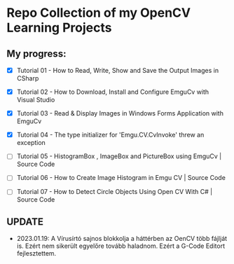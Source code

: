 
# Repo Collection of my OpenCV Learning Projects

## My progress:
 - [x] Tutorial 01 - How to Read, Write, Show and Save the Output Images in CSharp
 - [x] Tutorial 02 - How to Download, Install and Configure EmguCv with Visual Studio
 - [x] Tutorial 03 - Read & Display Images in Windows Forms Application with EmguCv
 - [x] Tutorial 04 - The type initializer for 'Emgu.CV.CvInvoke' threw an exception
 - [ ] Tutorial 05 - HistogramBox , ImageBox and PictureBox using EmguCv | Source Code
 - [ ] Tutorial 06 - How to Create Image Histogram in Emgu CV | Source Code
 - [ ] Tutorial 07 - How to Detect Circle Objects Using Open CV With C# | Source Code


## UPDATE
 - 2023.01.19: A Vírusírtó sajnos blokkolja a háttérben az OenCV több fájlját is. Ezért nem sikerült egyelőre tovább haladnom. Ezért a G-Code Editort fejlesztettem.
